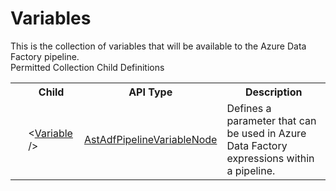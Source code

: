 # Variables

<div class="LanguageSummary"><div class ="SummaryItem">This is the collection of variables that will be available to the Azure Data Factory pipeline.</div></div><div class="SchemaBindingGroup"><div class="SchemaBindingGroupHeader">Permitted Collection Child Definitions</div><table id="SchemaBindingList" class="SchemaBindingList"><tbody><tr><th class="SchemaBindingIconColumnHeader">&nbsp;</th><th class="SchemaBindingNameColumnHeader">Child</th><th class="SchemaBindingTypeColumnHeader">API Type</th><th class="SchemaBindingSummaryColumnHeader">Description</th></tr><tr class="cd0"><td class="SchemaBindingIcon"><div class="NotRequired" /></td><td class="SchemaBindingName"><span class="punc">&lt;</span><a href=../api-reference/Varigence.Languages.Biml.DataFactory.AstAdfPipelineVariableNode.html">Variable</a><span class="punc"> /&gt;</span></td><td class="SchemaBindingType"><a href="Varigence.Languages.Biml.DataFactory.AstAdfPipelineVariableNode.html">AstAdfPipelineVariableNode</a></td><td class="SchemaBindingSummary">Defines a parameter that can be used in Azure Data Factory expressions within a pipeline.</td></tr></tbody></table></div>